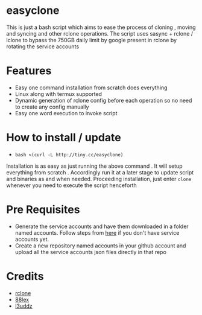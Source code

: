 # easyclone
This is just a bash script which aims to ease the process of cloning , moving and syncing and other rclone operations.
The script uses sasync + rclone / lclone to bypass the 750GB daily limit by google present in rclone by rotating the service accounts

# Features
* Easy one command installation from scratch does everything
* Linux along with termux supported
* Dynamic generation of rclone config before each operation so no need to create any config manually
* Easy one word execution to invoke script

# How to install / update
* ```bash <(curl -L http://tiny.cc/easyclone)```

Installation is as easy as just running the above command . It will setup everything from scratch . Accordingly run it at a later stage to update script and binaries as and when needed.
Proceeding installation, just enter ```clone``` whenever you need to execute the script henceforth 

# Pre Requisites
* Generate the service accounts and have them downloaded in a folder named accounts. Follow steps from [here](https://github.com/smartass08/Service-Accounts-to-Google-groups/blob/master/README.md) if you don't have service accounts yet.
* Create a new repository named accounts in your github account and upload all the service accounts json files directly in that repo 

# Credits
* [rclone](https://github.com/rclone/rclone)
* [88lex](https://github.com/88lex/sasync)
* [l3uddz](https://github.com/l3uddz/rclone)    
